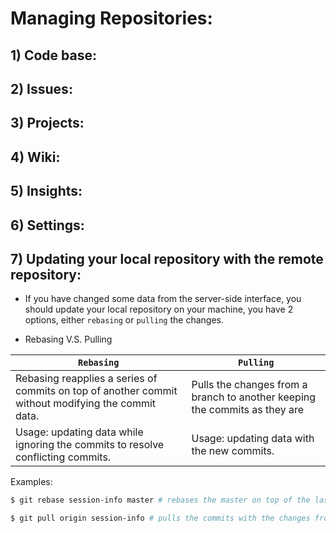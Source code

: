 # Managing Repositories:

## 1) Code base: 


## 2) Issues:


## 3) Projects:


## 4) Wiki: 


## 5) Insights: 

## 6) Settings: 

## 7) Updating your local repository with the remote repository:

- If you have changed some data from the server-side interface, you should update your local repository on your machine, you have 2 options, 
either `rebasing` or `pulling` the changes.

- Rebasing V.S. Pulling 

| `Rebasing` | `Pulling` |
|------------|------------|
| Rebasing reapplies a series of commits on top of another commit without modifying the commit data. | Pulls the changes from a branch to another keeping the commits as they are |
| Usage: updating data while ignoring the commits to resolve conflicting commits. | Usage: updating data with the new commits. |

Examples: 

```bash
$ git rebase session-info master # rebases the master on top of the last commit on the session-info branch
```
```bash
$ git pull origin session-info # pulls the commits with the changes from the remote repository to the local repository
```
